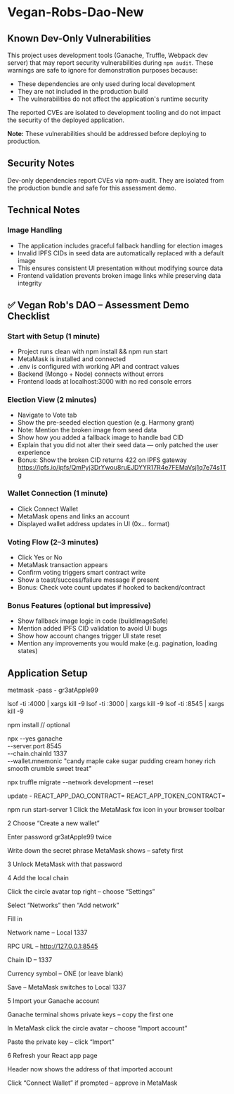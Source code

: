 # Vegan-Robs-Dao-New

## Known Dev-Only Vulnerabilities

This project uses development tools (Ganache, Truffle, Webpack dev server) that may report security vulnerabilities during `npm audit`. These warnings are safe to ignore for demonstration purposes because:

- These dependencies are only used during local development
- They are not included in the production build
- The vulnerabilities do not affect the application's runtime security

The reported CVEs are isolated to development tooling and do not impact the security of the deployed application.

**Note:** These vulnerabilities should be addressed before deploying to production.

## Security Notes

Dev-only dependencies report CVEs via npm-audit. They are isolated from the production bundle and safe for this assessment demo.

## Technical Notes

### Image Handling
- The application includes graceful fallback handling for election images
- Invalid IPFS CIDs in seed data are automatically replaced with a default image
- This ensures consistent UI presentation without modifying source data
- Frontend validation prevents broken image links while preserving data integrity

## ✅ Vegan Rob's DAO – Assessment Demo Checklist

### Start with Setup (1 minute)
- Project runs clean with npm install && npm run start
- MetaMask is installed and connected
- .env is configured with working API and contract values
- Backend (Mongo + Node) connects without errors
- Frontend loads at localhost:3000 with no red console errors

### Election View (2 minutes)
- Navigate to Vote tab
- Show the pre-seeded election question (e.g. Harmony grant)
- Note: Mention the broken image from seed data
- Show how you added a fallback image to handle bad CID
- Explain that you did not alter their seed data — only patched the user experience
- Bonus: Show the broken CID returns 422 on IPFS gateway
https://ipfs.io/ipfs/QmPyj3DrYwou8ruEJDYYR17R4e7FEMaVsj1q7e74s1Tg

### Wallet Connection (1 minute)
- Click Connect Wallet
- MetaMask opens and links an account
- Displayed wallet address updates in UI (0x... format)

### Voting Flow (2–3 minutes)
- Click Yes or No
- MetaMask transaction appears
- Confirm voting triggers smart contract write
- Show a toast/success/failure message if present
- Bonus: Check vote count updates if hooked to backend/contract

### Bonus Features (optional but impressive)
- Show fallback image logic in code (buildImageSafe)
- Mention added IPFS CID validation to avoid UI bugs
- Show how account changes trigger UI state reset
- Mention any improvements you would make (e.g. pagination, loading states)

## Application Setup

metmask -pass - gr3atApple99

lsof -ti :4000 | xargs kill -9
lsof -ti :3000 | xargs kill -9 
lsof -ti :8545 | xargs kill -9

npm install // optional

npx --yes ganache \
  --server.port 8545 \
  --chain.chainId 1337 \
  --wallet.mnemonic "candy maple cake sugar pudding cream honey rich smooth crumble sweet treat"


npx truffle migrate --network development --reset

update - 
REACT_APP_DAO_CONTRACT=<DAO address>
REACT_APP_TOKEN_CONTRACT=<Token addr>



npm run start-server
1 Click the MetaMask fox icon in your browser toolbar

2 Choose “Create a new wallet”

Enter password gr3atApple99 twice

Write down the secret phrase MetaMask shows – safety first

3 Unlock MetaMask with that password

4 Add the local chain

Click the circle avatar top right – choose “Settings”

Select “Networks” then “Add network”

Fill in

Network name – Local 1337

RPC URL – http://127.0.0.1:8545

Chain ID – 1337

Currency symbol – ONE (or leave blank)

Save – MetaMask switches to Local 1337

5 Import your Ganache account

Ganache terminal shows private keys – copy the first one

In MetaMask click the circle avatar – choose “Import account”

Paste the private key – click “Import”

6 Refresh your React app page

Header now shows the address of that imported account

Click “Connect Wallet” if prompted – approve in MetaMask